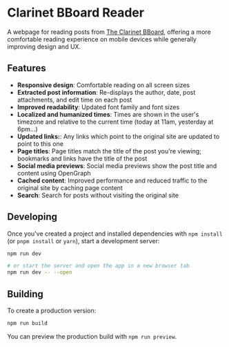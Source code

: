 # Clarinet BBoard Reader

A webpage for reading posts from [The Clarinet
BBoard](https://test.woodwind.org/clarinet/BBoard/), offering a more comfortable
reading experience on mobile devices while generally improving design and UX.

## Features

- **Responsive design**: Comfortable reading on all screen sizes
- **Extracted post information**: Re-displays the author, date, post
attachments, and edit time on each post
- **Improved readability**: Updated font family and font sizes
- **Localized and humanized times**: Times are shown in the user's timezone and
relative to the current time (today at 11am, yesterday at 6pm...)
- **Updated links:**: Any links which point to the original site are updated to
point to this one
- **Page titles**: Page titles match the title of the post you're viewing;
bookmarks and links have the title of the post
- **Social media previews**: Social media previews show the post title and
content using OpenGraph
- **Cached content**: Improved performance and reduced traffic to the original
site by caching page content
- **Search**: Search for posts without visiting the original site

## Developing

Once you've created a project and installed dependencies with `npm install` (or `pnpm install` or `yarn`), start a development server:

```bash
npm run dev

# or start the server and open the app in a new browser tab
npm run dev -- --open
```

## Building

To create a production version:

```bash
npm run build
```

You can preview the production build with `npm run preview`.
